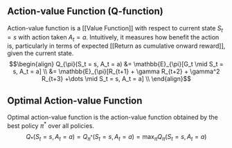 ## Action-value Function (Q-function)

Action-value function is a [[Value Function]] with respect to current state $S_t = s$ with action taken $A_t = a$. Intuitively, it measures how benefit the action is, particularly in terms of expected [[Return as cumulative onward reward]], given the current state.
$$\begin{align}
Q_{\pi}(S_t = s, A_t = a) &= \mathbb{E}_{\pi}[G_t \mid S_t = s, A_t = a] \\
&= \mathbb{E}_{\pi}[R_{t+1} + \gamma R_{t+2} + \gamma^2 R_{t+3} +\dots \mid S_t = s, A_t = a] \\
\end{align}$$

## Optimal Action-value Function

Optimal action-value function is the action-value function obtained by the best policy $\pi^{*}$ over all policies.
$$Q_{*}(S_t=s, A_t=a) = Q_{\pi^*}(S_t=s, A_t=a) = \max_{\pi} Q_{\pi}(S_t = s, A_t=a)$$
